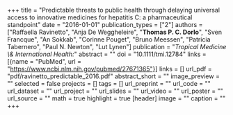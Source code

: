 +++
title = "Predictable threats to public health through delaying universal access to innovative medicines for hepatitis C: a pharmaceutical standpoint"
date = "2016-01-01"
publication_types = ["2"]
authors = ["Raffaella Ravinetto", "Anja De Weggheleire", "**Thomas P. C. Dorlo**", "Sven Francque", "An Sokkab", "Corinne Pouget", "Bruno Meessen", "Patricia Tabernero", "Paul N. Newton", "Lut Lynen"]
publication = "_Tropical Medicine \\& International Health:_"
abstract = ""
doi = "10.1111/tmi.12784"
links = [{name = "PubMed", url = "https://www.ncbi.nlm.nih.gov/pubmed/27671365"}]
links = []
url_pdf = "pdf/ravinetto_predictable_2016.pdf"
abstract_short = ""
image_preview = ""
selected = false
projects = []
tags = []
url_preprint = ""
url_code = ""
url_dataset = ""
url_project = ""
url_slides = ""
url_video = ""
url_poster = ""
url_source = ""
math = true
highlight = true
[header]
image = ""
caption = ""
+++
